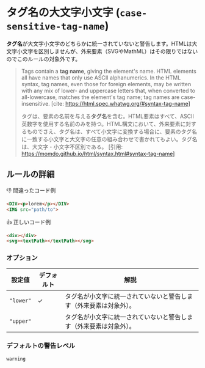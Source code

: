 # タグ名の大文字小文字 (`case-sensitive-tag-name`)

**タグ名**が大文字小文字のどちらかに統一されていないと警告します。HTMLは大文字小文字を区別しませんが、外来要素（SVGやMathML）はその限りではないのでこのルールの対象外です。

> Tags contain a **tag name**, giving the element's name. HTML elements all have names that only use ASCII alphanumerics. In the HTML syntax, tag names, even those for foreign elements, may be written with any mix of lower- and uppercase letters that, when converted to all-lowercase, matches the element's tag name; tag names are case-insensitive.
> [cite: https://html.spec.whatwg.org/#syntax-tag-name]
>
> タグは、要素の名前を与える**タグ名**を含む。HTML要素はすべて、ASCII英数字を使用する名前のみを持つ。HTML構文において、外来要素に対するものでさえ、タグ名は、すべて小文字に変換する場合に、要素のタグ名に一致する小文字と大文字の任意の組み合わせで書かれてもよい。タグ名は、大文字・小文字不区別である。
> [引用: https://momdo.github.io/html/syntax.html#syntax-tag-name]

## ルールの詳細

👎 間違ったコード例

```html
<DIV><p>lorem</p></DIV>
<IMG src="path/to">
```

👍 正しいコード例

```html
<div></div>
<svg><textPath></textPath></svg>
```

### オプション

設定値|デフォルト|解説
---|---|---
`"lower"`|✓|タグ名が小文字に統一されていないと警告します（外来要素は対象外）。
`"upper"`||タグ名が小文字に統一されていないと警告します（外来要素は対象外）。

### デフォルトの警告レベル

`warning`
